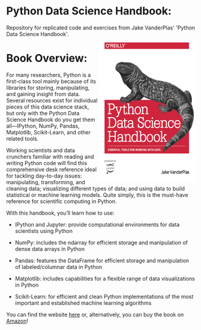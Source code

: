 # Python Data Science Handbook:
Repository for replicated code and exercises from Jake VanderPlas' 'Python Data Science Handbook'.

<img src="img/PDSH_cover.png" width="260" height="370" align="right" />

# Book Overview:
For many researchers, Python is a first-class tool mainly because of its libraries for storing, manipulating, and gaining insight from data. Several resources exist for individual pieces of this data science stack, but only with the Python Data Science Handbook do you get them all—IPython, NumPy, Pandas, Matplotlib, Scikit-Learn, and other related tools.

Working scientists and data crunchers familiar with reading and writing Python code will find this comprehensive desk reference ideal for tackling day-to-day issues: manipulating, transforming, and cleaning data; visualizing different types of data; and using data to build statistical or machine learning models. Quite simply, this is the must-have reference for scientific computing in Python.

With this handbook, you’ll learn how to use:

- IPython and Jupyter: provide computational environments for data scientists using Python

- NumPy: includes the ndarray for efficient storage and manipulation of dense data arrays in Python

- Pandas: features the DataFrame for efficient storage and manipulation of labeled/columnar data in Python

- Matplotlib: includes capabilities for a flexible range of data visualizations in Python

- Scikit-Learn: for efficient and clean Python implementations of the most important and established machine learning algorithms

You can find the website [here](https://jakevdp.github.io/PythonDataScienceHandbook/) or, alternatively, you can buy the book on [Amazon](https://www.amazon.com/Python-Data-Science-Handbook-Essential/dp/1491912057)!
